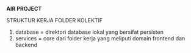 **AIR PROJECT**

STRUKTUR KERJA FOLDER KOLEKTIF
1. database = direktori database lokal yang bersifat persisten
2. services = core dari folder kerja yang meliputi domain frontend dan backend